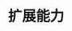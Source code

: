 ---
layout: default
title: 扩展能力
nav_order: 2
parent: Griffin Script
permalink: /extend/
has_children: true
---